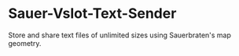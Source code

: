 # Sauer-Vslot-Text-Sender
Store and share text files of unlimited sizes using Sauerbraten's map geometry.
